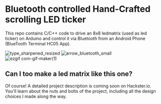 <h1>Bluetooth controlled Hand-Crafted scrolling LED ticker</h1>
This repo contains C/C++ code to drive an 8x8 ledmatrix (used as led ticker) on Arduino and control it via Bluetooth from an Android Phone (BlueTooth Terminal HC05 App).


![type_sharpened_resized](https://user-images.githubusercontent.com/32744801/113311547-b83e2000-9309-11eb-9b9d-b9478687e35b.jpeg)
![arrow_bluetooth_small](https://user-images.githubusercontent.com/32744801/113399816-22ee6a80-93a1-11eb-89d3-a50e571fa8c3.png)
![ezgif com-gif-maker(1)](https://user-images.githubusercontent.com/32744801/113311610-c8ee9600-9309-11eb-8e24-2ac9fdf4a943.gif)

<h2>Can I too make a led matrix like this one?</h2>
Of course! A detailed project description is coming soon on Hackster.io. You'll learn about the nuts and bolts of the project, including all the design choices I made along the way.
